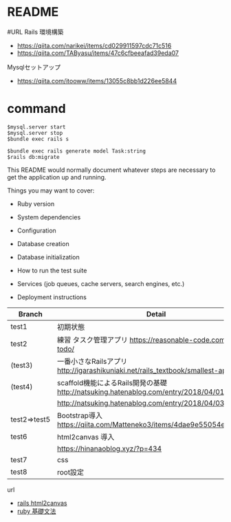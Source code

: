# README

#URL
Rails 環境構築
- https://qiita.com/narikei/items/cd029911597cdc71c516
- https://qiita.com/TAByasu/items/47c6cfbeeafad39eda07

Mysqlセットアップ
- https://qiita.com/itooww/items/13055c8bb1d226ee5844


# command
```
$mysql.server start
$mysql.server stop
$bundle exec rails s

$bundle exec rails generate model Task:string
$rails db:migrate
```


This README would normally document whatever steps are necessary to get the
application up and running.

Things you may want to cover:

* Ruby version

* System dependencies

* Configuration

* Database creation

* Database initialization

* How to run the test suite

* Services (job queues, cache servers, search engines, etc.)

* Deployment instructions

|Branch|Detail|
| - | - |
|test1|初期状態|
|test2|練習 タスク管理アプリ https://reasonable-code.com/rails-todo/|
|   (test3)|一番小さなRailsアプリ http://igarashikuniaki.net/rails_textbook/smallest-app.html|
|   (test4)|scaffold機能によるRails開発の基礎 http://natsuking.hatenablog.com/entry/2018/04/01/015336 |
|     | http://natsuking.hatenablog.com/entry/2018/04/03/012146 |
|test2=>test5|Bootstrap導入 https://qiita.com/Matteneko3/items/4dae9e55054e4a4affb4 |
|test6|html2canvas 導入|
|     | https://hinanaoblog.xyz/?p=434 |
|test7|css|
|test8|root設定|


url
- [rails html2canvas](https://qiita.com/tonishi/items/91ad735c9fac6e77fd22)
- [ruby 基礎文法](https://qiita.com/Fendo181/items/eb2cb17f32d99aa01f59)

